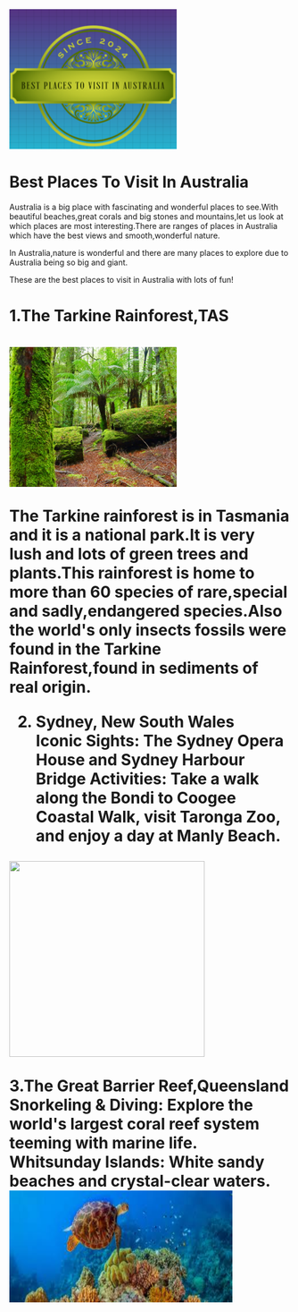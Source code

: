 <!DOCTYPE html>
<html>
<body>
<img src="Screenshot 2024-11-13 120341.png" width=300 height=250>

<h1>Best Places To Visit In Australia</h1>

<p>Australia is a big place with fascinating and wonderful places to see.With beautiful beaches,great corals and big stones and mountains,let us look at which places are most interesting.There are ranges of places in Australia which have the best views and smooth,wonderful nature. <p/>

<p>In Australia,nature is wonderful and there are many places to explore due to Australia being so big and giant.<p>


<p>These are the best places to visit in Australia with lots of fun!

<h1>1.The Tarkine Rainforest,TAS<h1>

<img src="shutterstock_743147461.jpg" width=300 height=250>

<p>The Tarkine rainforest is in Tasmania and it is a national park.It is very lush and lots of green trees and plants.This rainforest is home to more than 60 species of rare,special and sadly,endangered species.Also the world's only insects fossils were found in the Tarkine Rainforest,found in sediments of real origin.<p>


2. Sydney, New South Wales\
Iconic Sights: The Sydney Opera House and Sydney Harbour Bridge
Activities: Take a walk along the Bondi to Coogee Coastal Walk, visit Taronga Zoo, and enjoy a day at Manly Beach.
<img src="images/opera house logo.jpg" width="350" height="350">

3.The Great Barrier Reef,Queensland
Snorkeling & Diving: Explore the world's largest coral reef system teeming with marine life.
Whitsunday Islands: White sandy beaches and crystal-clear waters.
<img src="images.jpg" width="400" height="200">




